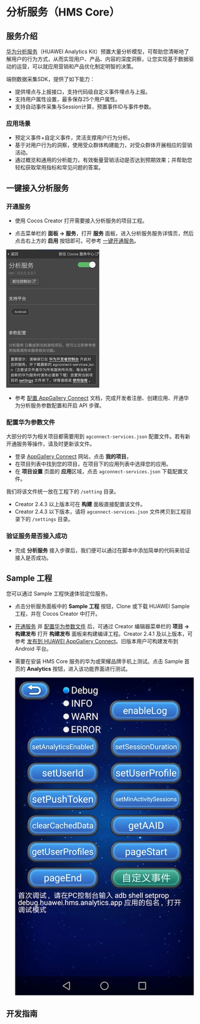 # 分析服务（HMS Core）

## 服务介绍

[华为分析服务](https://developer.huawei.com/consumer/cn/hms/huawei-analyticskit)（HUAWEI Analytics Kit）预置大量分析模型，可帮助您清晰地了解用户的行为方式，从而实现用户、产品、内容的深度洞察，让您实现基于数据驱动的运营，可以就应用营销和产品优化制定明智的决策。

端侧数据采集SDK，提供了如下能力：

- 提供埋点与上报接口，支持代码级自定义事件埋点与上报。
- 支持用户属性设置，最多保存25个用户属性。
- 支持自动事件采集与Session计算，预置事件ID与事件参数。

### 应用场景

- 预定义事件+自定义事件，灵活支撑用户行为分析。
- 基于对用户行为的洞察，使用受众群体构建能力，对受众群体开展相应的营销活动。
- 通过概览和通用的分析能力，有效衡量营销活动是否达到预期效果；并帮助您轻松获取常用指标和常见问题的答案。

## 一键接入分析服务

### 开通服务

- 使用 Cocos Creator 打开需要接入分析服务的项目工程。

- 点击菜单栏的 **面板 -> 服务**，打开 **服务** 面板，进入分析服务服务详情页，然后点击右上方的 **启用** 按钮即可。可参考 [一键开通服务](./user-guide.md#一键开通服务)。

![](hms-analytics/ana-provisioning.jpeg)

- 参考 [配置 AppGallery Connect](https://developer.huawei.com/consumer/cn/doc/development/HMSCore-Guides/android-config-agc-0000001050163815) 文档，完成开发者注册、创建应用、开通华为分析服务参数配置和开启 API 步骤。

### 配置华为参数文件

大部分的华为相关项目都需要用到 `agconnect-services.json` 配置文件。若有新开通服务等操作，请及时更新该文件。

- 登录 [AppGallery Connect](https://developer.huawei.com/consumer/cn/service/josp/agc/index.html) 网站，点击 **我的项目**。
- 在项目列表中找到您的项目，在项目下的应用列表中选择您的应用。
- 在 **项目设置** 页面的 **应用**区域，点击 `agconnect-services.json` 下载配置文件。

我们将该文件统一放在工程下的 `/setting` 目录。

- Creator 2.4.3 以上版本可在 **构建** 面板直接配置该文件。
- Creator 2.4.3 以下版本，请将 `agconnect-services.json` 文件拷贝到工程目录下的 `/settings` 目录。

### 验证服务是否接入成功

- 完成 **分析服务** 接入步骤后，我们便可以通过在脚本中添加简单的代码来验证接入是否成功。


## Sample 工程

您可以通过 Sample 工程快速体验定位服务。

- 点击分析服务面板中的 **Sample 工程** 按钮，Clone 或下载 HUAWEI Sample 工程，并在 Cocos Creator 中打开。

- [开通服务](#开通服务) 并 [配置华为参数文件](#配置华为参数文件) 后，可通过 Creator 编辑器菜单栏的 **项目 -> 构建发布** 打开 **构建发布** 面板来构建编译工程。Creator 2.4.1 及以上版本，可参考 [发布到 HUAWEI AppGallery Connect](../../../publish/publish-huawei-agc.md)。旧版本用户可构建发布到 Android 平台。

- 需要在安装 HMS Core 服务的华为或荣耀品牌手机上测试。点击 Sample 首页的 **Analytics** 按钮，进入该功能界面进行测试。

    ![](hms-analytics/ana-sample.jpg)

## 开发指南




